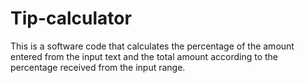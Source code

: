 # Tip-calculator
This is a software code that calculates the percentage of the amount entered from the input text and the total amount according to the percentage received from the input range.
